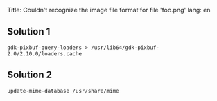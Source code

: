 Title: Couldn't recognize the image file format for file 'foo.png'
lang: en

Solution 1
----

    gdk-pixbuf-query-loaders > /usr/lib64/gdk-pixbuf-2.0/2.10.0/loaders.cache

Solution 2
----

    update-mime-database /usr/share/mime
